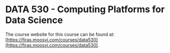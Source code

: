 # DATA 530 - Computing Platforms for Data Science

The course website for this course can be found at: [https://firas.moosvi.com/courses/data530](https://firas.moosvi.com/courses/data530).
